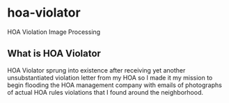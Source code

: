 # hoa-violator
HOA Violation Image Processing

## What is HOA Violator
HOA Violator sprung into existence after receiving yet another unsubstantiated
violation letter from my HOA so I made it my mission to begin flooding the HOA
management company with emails of photographs of actual HOA rules violations
that I found around the neighborhood.
